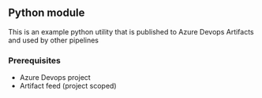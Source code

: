 ## Python module
This is an example python utility that is published to Azure Devops Artifacts and used by other pipelines

### Prerequisites

- Azure Devops project
- Artifact feed (project scoped)
